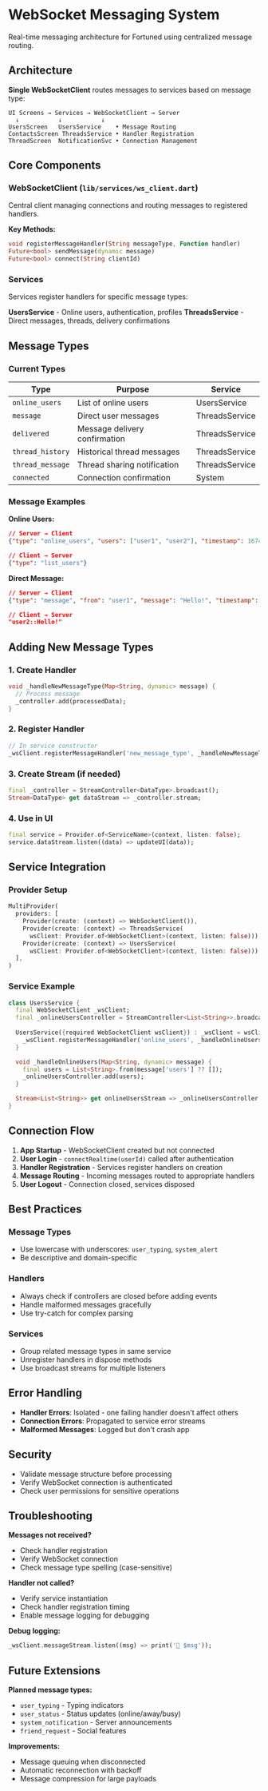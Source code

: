 # WebSocket Messaging System

Real-time messaging architecture for Fortuned using centralized message routing.

## Architecture

**Single WebSocketClient** routes messages to services based on message type:

```
UI Screens → Services → WebSocketClient → Server
  ↓           ↓           ↓
UsersScreen   UsersService    • Message Routing
ContactsScreen ThreadsService • Handler Registration  
ThreadScreen  NotificationSvc • Connection Management
```

## Core Components

### WebSocketClient (`lib/services/ws_client.dart`)
Central client managing connections and routing messages to registered handlers.

**Key Methods:**
```dart
void registerMessageHandler(String messageType, Function handler)
Future<bool> sendMessage(dynamic message)
Future<bool> connect(String clientId)
```

### Services
Services register handlers for specific message types:

**UsersService** - Online users, authentication, profiles
**ThreadsService** - Direct messages, threads, delivery confirmations

## Message Types

### Current Types

| Type | Purpose | Service |
|------|---------|---------|
| `online_users` | List of online users | UsersService |
| `message` | Direct user messages | ThreadsService |
| `delivered` | Message delivery confirmation | ThreadsService |
| `thread_history` | Historical thread messages | ThreadsService |
| `thread_message` | Thread sharing notification | ThreadsService |
| `connected` | Connection confirmation | System |

### Message Examples

**Online Users:**
```json
// Server → Client
{"type": "online_users", "users": ["user1", "user2"], "timestamp": 1674123456}

// Client → Server  
{"type": "list_users"}
```

**Direct Message:**
```json
// Server → Client
{"type": "message", "from": "user1", "message": "Hello!", "timestamp": 1674123456}

// Client → Server
"user2::Hello!"
```

## Adding New Message Types

### 1. Create Handler
```dart
void _handleNewMessageType(Map<String, dynamic> message) {
  // Process message
  _controller.add(processedData);
}
```

### 2. Register Handler
```dart
// In service constructor
_wsClient.registerMessageHandler('new_message_type', _handleNewMessageType);
```

### 3. Create Stream (if needed)
```dart
final _controller = StreamController<DataType>.broadcast();
Stream<DataType> get dataStream => _controller.stream;
```

### 4. Use in UI
```dart
final service = Provider.of<ServiceName>(context, listen: false);
service.dataStream.listen((data) => updateUI(data));
```

## Service Integration

### Provider Setup
```dart
MultiProvider(
  providers: [
    Provider(create: (context) => WebSocketClient()),
    Provider(create: (context) => ThreadsService(
      wsClient: Provider.of<WebSocketClient>(context, listen: false))),
    Provider(create: (context) => UsersService(
      wsClient: Provider.of<WebSocketClient>(context, listen: false))),
  ],
)
```

### Service Example
```dart
class UsersService {
  final WebSocketClient _wsClient;
  final _onlineUsersController = StreamController<List<String>>.broadcast();
  
  UsersService({required WebSocketClient wsClient}) : _wsClient = wsClient {
    _wsClient.registerMessageHandler('online_users', _handleOnlineUsers);
  }

  void _handleOnlineUsers(Map<String, dynamic> message) {
    final users = List<String>.from(message['users'] ?? []);
    _onlineUsersController.add(users);
  }

  Stream<List<String>> get onlineUsersStream => _onlineUsersController.stream;
}
```

## Connection Flow

1. **App Startup** - WebSocketClient created but not connected
2. **User Login** - `connectRealtime(userId)` called after authentication  
3. **Handler Registration** - Services register handlers on creation
4. **Message Routing** - Incoming messages routed to appropriate handlers
5. **User Logout** - Connection closed, services disposed

## Best Practices

### Message Types
- Use lowercase with underscores: `user_typing`, `system_alert`
- Be descriptive and domain-specific

### Handlers
- Always check if controllers are closed before adding events
- Handle malformed messages gracefully
- Use try-catch for complex parsing

### Services
- Group related message types in same service
- Unregister handlers in dispose methods
- Use broadcast streams for multiple listeners

## Error Handling

- **Handler Errors**: Isolated - one failing handler doesn't affect others
- **Connection Errors**: Propagated to service error streams  
- **Malformed Messages**: Logged but don't crash app

## Security

- Validate message structure before processing
- Verify WebSocket connection is authenticated
- Check user permissions for sensitive operations

## Troubleshooting

**Messages not received?**
- Check handler registration
- Verify WebSocket connection
- Check message type spelling (case-sensitive)

**Handler not called?**  
- Verify service instantiation
- Check handler registration timing
- Enable message logging for debugging

**Debug logging:**
```dart
_wsClient.messageStream.listen((msg) => print('📩 $msg'));
```

## Future Extensions

**Planned message types:**
- `user_typing` - Typing indicators
- `user_status` - Status updates (online/away/busy)  
- `system_notification` - Server announcements
- `friend_request` - Social features

**Improvements:**
- Message queuing when disconnected
- Automatic reconnection with backoff
- Message compression for large payloads 